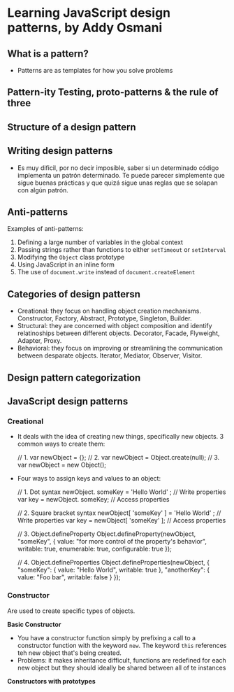 # Learning JavaScript design patterns, by Addy Osmani

## What is a pattern?

- Patterns are as templates for how you solve problems

## Pattern-ity Testing, proto-patterns & the rule of three

## Structure of a design pattern

## Writing design patterns

- Es muy dificil, por no decir imposible, saber si un determinado código implementa un patrón determinado. Te puede parecer simplemente que sigue buenas prácticas y que quizá sigue unas reglas que se solapan con algún patrón.

## Anti-patterns

Examples of anti-patterns:

1. Defining a large number of variables in the global context
2. Passing strings rather than functions to either `setTimeout` or `setInterval`
3. Modifying the `Object` class prototype
4. Using JavaScript in an inline form
5. The use of `document.write` instead of `document.createElement`

## Categories of design pattersn

- Creational: they focus on handling object creation mechanisms. Constructor, Factory, Abstract, Prototype, Singleton, Builder.
- Structural: they are concerned with object composition and identify relatinoships between different objects. Decorator, Facade, Flyweight, Adapter, Proxy.
- Behavioral: they focus on improving or streamlining the communication between desparate objects. Iterator, Mediator, Observer, Visitor.

## Design pattern categorization

## JavaScript design patterns

### Creational

- It deals with the idea of creating new things, specifically new objects. 3 common ways to create them:

    // 1.
    var newObject = {}; 
    // 2.
    var newObject = Object.create(null);
    // 3.
    var newObject = new Object();

- Four ways to assign keys and values to an object:

    // 1. Dot syntax
    newObject. someKey = 'Hello World' ; // Write properties
    var key = newObject. someKey; // Access properties

    // 2. Square bracket syntax
    newObject[ 'someKey' ] = 'Hello World' ; // Write properties
    var key = newObject[ 'someKey' ]; // Access properties

    // 3. Object.defineProperty
    Object.defineProperty(newObject, "someKey", {
        value: "for more control of the property's behavior",
        writable: true,
        enumerable: true,
        configurable: true
    });

    // 4. Object.defineProperties
    Object.defineProperties(newObject, {
        "someKey": {
            value: "Hello World", 
            writable: true
        }, 
         "anotherKey": {
             value: "Foo bar", 
             writable: false
         }
    });

### Constructor

Are used to create specific types of objects.

**Basic Constructor**

- You have a constructor function simply by prefixing a call to a constructor function with the keyword `new`. The keyword `this` references teh new object that's being created.
- Problems: it makes inheritance difficult, functions are redefined for each new object but they should ideally be shared between all of te instances

**Constructors with prototypes**





